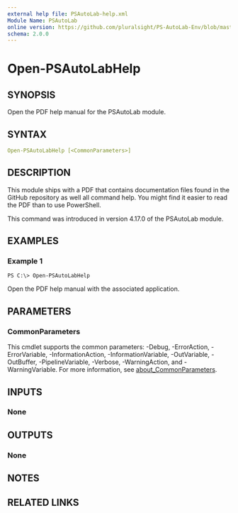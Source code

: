 ```yaml
---
external help file: PSAutoLab-help.xml
Module Name: PSAutoLab
online version: https://github.com/pluralsight/PS-AutoLab-Env/blob/master/docs/Open-PSAutoLabHelp.md
schema: 2.0.0
---
```


# Open-PSAutoLabHelp

## SYNOPSIS

Open the PDF help manual for the PSAutoLab module.

## SYNTAX

```yaml
Open-PSAutoLabHelp [<CommonParameters>]
```

## DESCRIPTION

This module ships with a PDF that contains documentation files found in the GitHub repository as well all command help. You might find it easier to read the PDF than to use PowerShell.

This command was introduced in version 4.17.0 of the PSAutoLab module.

## EXAMPLES

### Example 1

```shell
PS C:\> Open-PSAutoLabHelp
```

Open the PDF help manual with the associated application.

## PARAMETERS

### CommonParameters

This cmdlet supports the common parameters: -Debug, -ErrorAction, -ErrorVariable, -InformationAction, -InformationVariable, -OutVariable, -OutBuffer, -PipelineVariable, -Verbose, -WarningAction, and -WarningVariable. For more information, see [about_CommonParameters](http://go.microsoft.com/fwlink/?LinkID=113216).

## INPUTS

### None

## OUTPUTS

### None

## NOTES

## RELATED LINKS
